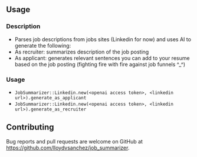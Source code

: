 ## Usage

### Description
- Parses job descriptions from jobs sites (Linkedin for now) and uses AI to generate the following:
- As recruiter: summarizes description of the job posting
- As applicant: generates relevant sentences you can add to your resume based on the job posting (fighting fire with fire against job funnels ^_^)

### Usage
- `JobSummarizer::Linkedin.new(<openai access token>, <linkedin url>).generate_as_applicant`
- `JobSummarizer::Linkedin.new(<openai access token>, <linkedin url>).generate_as_recruiter`


## Contributing

Bug reports and pull requests are welcome on GitHub at https://github.com/lloydvsanchez/job_summarizer.
